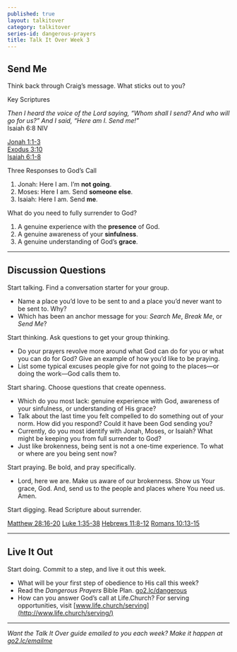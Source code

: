```yaml
---
published: true
layout: talkitover
category: talkitover
series-id: dangerous-prayers
title: Talk It Over Week 3
---
```


## Send Me
<p class="lead">Think back through Craig’s message. What sticks out to you?</p> 

Key Scriptures

_Then I heard the voice of the Lord saying, “Whom shall I send? And who will go for us?” And I said, “Here am I. Send me!”_  
Isaiah 6:8 NIV

[Jonah 1:1-3](https://www.bible.com/bible/111/jon.1.1-3.niv)  
[Exodus 3:10](https://www.bible.com/bible/111/exo.3.10.niv)  
[Isaiah 6:1-8](https://www.bible.com/bible/111/isa.6.1-8.niv)

Three Responses to God’s Call

1. Jonah: Here I am. I’m **not going**.
2. Moses: Here I am. Send **someone else**.
3. Isaiah: Here I am. Send **me**.  

What do you need to fully surrender to God?  

1. A genuine experience with the **presence** of God.
2. A genuine awareness of your **sinfulness**.
3. A genuine understanding of God’s **grace**.

* * *

## Discussion Questions
<p class="lead">Start talking. Find a conversation starter for your group.</p> 

* Name a place you’d love to be sent to and a place you’d never want to be sent to. Why?
* Which has been an anchor message for you: _Search Me_, _Break Me_, or _Send Me_?

<p class="lead">Start thinking. Ask questions to get your group thinking.</p> 

* Do your prayers revolve more around what God can do for you or what you can do for God? Give an example of how you’d like to be praying.
* List some typical excuses people give for not going to the places—or doing the work—God calls them to.
 
<p class="lead">Start sharing. Choose questions that create openness.</p> 

* Which do you most lack: genuine experience with God, awareness of your sinfulness, or understanding of His grace?
* Talk about the last time you felt compelled to do something out of your norm. How did you respond? Could it have been God sending you?
* Currently, do you most identify with Jonah, Moses, or Isaiah? What might be keeping you from full surrender to God?
* Just like brokenness, being sent is not a one-time experience. To what or where are you being sent now?

<p class="lead">Start praying. Be bold, and pray specifically.</p> 

* Lord, here we are. Make us aware of our brokenness. Show us Your grace, God. And, send us to the people and places where You need us. Amen.

<p class="lead">Start digging. Read Scripture about surrender.</p> 

[Matthew 28:16-20](https://www.bible.com/bible/111/mat.28.16-20.niv) [Luke 1:35-38](https://www.bible.com/bible/111/luk.1.35-38.niv) [Hebrews 11:8-12](https://www.bible.com/bible/111/heb.11.8-12.niv) [Romans 10:13-15](https://www.bible.com/bible/111/rom.10.13-15.niv)

* * *

## Live It Out
<p class="lead">Start doing. Commit to a step, and live it out this week.</p>

* What will be your first step of obedience to His call this week?
* Read the _Dangerous Prayers_ Bible Plan. [go2.lc/dangerous](http://go2.lc/dangerous)
* How can you answer God’s call at Life.Church? For serving opportunities, visit [www.life.church/serving](http://www.life.church/serving/)

* * *

_Want the Talk It Over guide emailed to you each week? Make it happen at [go2.lc/emailme](http://info.life.church/talkitover)_

